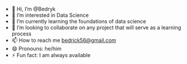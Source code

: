 - 👋 Hi, I’m @Bedryk
- 👀 I’m interested in Data Science
- 🌱 I’m currently learning the foundations of data science
- 💞️ I’m looking to collaborate on any project that will serve as a learning process
- 📫 How to reach me bedrick56@gmail.com
- 😄 Pronouns: he/him
- ⚡ Fun fact: I am always available

<!---
Bedryk/Bedryk is a ✨ special ✨ repository because its `README.md` (this file) appears on your GitHub profile.
You can click the Preview link to take a look at your changes.
--->
